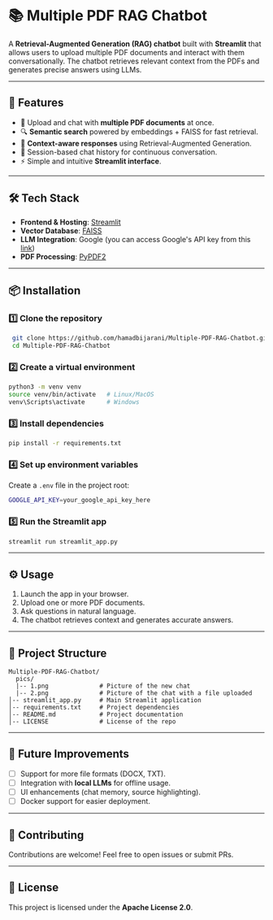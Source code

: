 # 📚 Multiple PDF RAG Chatbot

A **Retrieval-Augmented Generation (RAG) chatbot** built with **Streamlit** that allows users to upload multiple PDF documents and interact with them conversationally. The chatbot retrieves relevant context from the PDFs and generates precise answers using LLMs.

---

## 🚀 Features

* 📂 Upload and chat with **multiple PDF documents** at once.
* 🔍 **Semantic search** powered by embeddings + FAISS for fast retrieval.
* 🤖 **Context-aware responses** using Retrieval-Augmented Generation.
* 💾 Session-based chat history for continuous conversation.
* ⚡ Simple and intuitive **Streamlit interface**.

---

## 🛠️ Tech Stack

* **Frontend & Hosting**: [Streamlit](https://streamlit.io/)
* **Vector Database**: [FAISS](https://github.com/facebookresearch/faiss)
* **LLM Integration**: Google (you can access Google's API key from this [link](https://aistudio.google.com/app/apikey))
* **PDF Processing**: [PyPDF2](https://pypi.org/project/pypdf2/)

---

## 📦 Installation

### 1️⃣ Clone the repository

```bash
 git clone https://github.com/hamadbijarani/Multiple-PDF-RAG-Chatbot.git
 cd Multiple-PDF-RAG-Chatbot
```

### 2️⃣ Create a virtual environment

```bash
python3 -m venv venv
source venv/bin/activate   # Linux/MacOS
venv\Scripts\activate      # Windows
```

### 3️⃣ Install dependencies

```bash
pip install -r requirements.txt
```

### 4️⃣ Set up environment variables

Create a `.env` file in the project root:

```bash
GOOGLE_API_KEY=your_google_api_key_here
```

### 5️⃣ Run the Streamlit app

```bash
streamlit run streamlit_app.py
```

---

## ⚙️ Usage

1. Launch the app in your browser.
2. Upload one or more PDF documents.
3. Ask questions in natural language.
4. The chatbot retrieves context and generates accurate answers.

---

## 📂 Project Structure

```
Multiple-PDF-RAG-Chatbot/
  pics/
  |-- 1.png              # Picture of the new chat
  |-- 2.png              # Picture of the chat with a file uploaded
│-- streamlit_app.py     # Main Streamlit application
│-- requirements.txt     # Project dependencies
│-- README.md            # Project documentation
│-- LICENSE              # License of the repo
```

---

## 📝 Future Improvements

* [ ] Support for more file formats (DOCX, TXT).
* [ ] Integration with **local LLMs** for offline usage.
* [ ] UI enhancements (chat memory, source highlighting).
* [ ] Docker support for easier deployment.

---

## 🤝 Contributing

Contributions are welcome! Feel free to open issues or submit PRs.

---

## 📜 License

This project is licensed under the **Apache License 2.0**.
